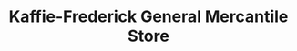 ---
title: "Kaffie-Frederick General Mercantile Store"
url: /natchitoches/kaffie-frederick-general-mercantile-store/
shop: Lebensmittel
---